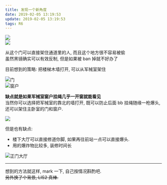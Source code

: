 ```yaml
---
title: 发现一个新角度
date: 2019-02-05 13:19:53
update: 2019-02-05 13:19:53
tags: R6
---
```

![](https://i.loli.net/2019/03/31/5ca0273aacc2b.jpg)  
![](https://i.loli.net/2019/03/31/5ca0273acd08e.jpg)  

从这个门可以直接架住通道里的人, 而且这个地方很不容易被偷  
虽然黑镜确实可以有效反制, 但是如果被 ban 掉就不好办了

<!-- more -->

目前想到的策略: 把楼梯木墙打开, 可以从军械室架住

![门](https://i.loli.net/2019/03/31/5ca0273db71b9.jpg)  
![窗户](https://i.loli.net/2019/03/31/5ca0273f122df.jpg)  

**缺点就是如果军械室窗户挂绳几乎一开窗就能看见**  
当然你可以选择把军械室的靠北的墙打开, 既可以防止后面 bb 挂绳随缘一枪爆头, 还可以架住主卧室的门和窗户.  

![](https://i.loli.net/2019/03/31/5ca0273f2c0ba.jpg)  

但是也有缺点:   
- 楼下大厅可以直接修道你脚, 如果再往前站一点可以直接爆头.  
- 用的爆炸物比较多, 装修时间长

![正门大厅](https://i.loli.net/2019/03/31/5ca0273f4f25f.jpg)  

---

想到的方法就这样, mark 一下, 自己按情况斟酌吧.  
~~另外换了个背景, LIS2 真棒.~~